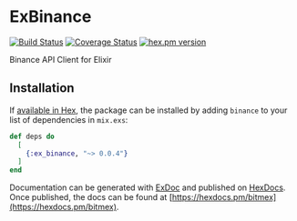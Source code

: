# ExBinance
[![Build Status](https://github.com/fremantle-capital/ex_binance/workflows/Test/badge.svg?branch=master)](https://github.com/fremantle-capital/ex_binance/actions?query=workflow%3ATest)
[![Coverage Status](https://coveralls.io/repos/github/fremantle-capital/ex_binance/badge.svg?branch=master)](https://coveralls.io/github/fremantle-capital/ex_binance?branch=master)
[![hex.pm version](https://img.shields.io/hexpm/v/ex_binance.svg?style=flat)](https://hex.pm/packages/ex_binance)

Binance API Client for Elixir

## Installation

If [available in Hex](https://hex.pm/docs/publish), the package can be installed
by adding `binance` to your list of dependencies in `mix.exs`:

```elixir
def deps do
  [
    {:ex_binance, "~> 0.0.4"}
  ]
end
```

Documentation can be generated with [ExDoc](https://github.com/elixir-lang/ex_doc)
and published on [HexDocs](https://hexdocs.pm). Once published, the docs can
be found at [https://hexdocs.pm/bitmex](https://hexdocs.pm/bitmex).
